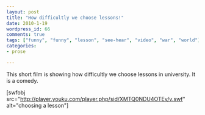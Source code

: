 ```yaml
---
layout: post
title: "How difficultly we choose lessons!"
date: 2010-1-19
wordpress_id: 66
comments: true
tags: ["funny", "funny", "lesson", "see-hear", "video", "war", "world"]
categories:
- prose

---
```

<meta name="_edit_last" content="1" />
<meta name="views" content="825" />
This short film is showing how difficultly we choose lessons in university. It is a comedy.

[swfobj src="http://player.youku.com/player.php/sid/XMTQ0NDU4OTEy/v.swf" alt="choosing a lesson"] 

